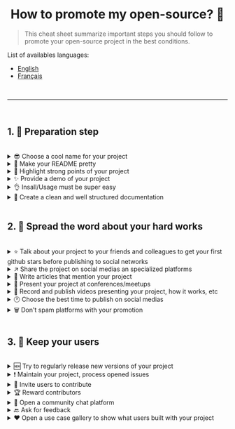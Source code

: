 <h1 align="center">How to promote my open-source? 🚀</h1>

> This cheat sheet summarize important steps you should follow to promote your open-source project in the best conditions.

List of availables languages:

- [English](./README.md)
- [Français](./README-fr.md)

<br />

---

<br />

## 1. 🎢 Preparation step

<br />

<details>
<summary>😎 Choose a cool name for your project</summary>
<p>

> Choose a name users can easily remember. It must not necessarly includes keywords related to the technology you're using within your project (ex: [bento-starter](https://github.com/kefranabg/bento-starter)). 

</p>
</details>

<details>
<summary>💅 Make your README pretty</summary>
<p>

> README is the first your user will see. Make it simple, pretty and easy to read. [Here is a list of beautiful READMEs](https://github.com/matiassingers/awesome-readme).

</p>
</details>

<details>
<summary>💪 Highlight strong points of your project </summary>
<p>

> Identify your project strengths and make sure that visitors see them at first.

</p>
</details>

<details>
<summary>✨ Provide a demo of your project</summary>
<p>

> README is the first your user will see. Make it simple, pretty and easy to read. [Here is a list of beautiful READMEs](https://github.com/matiassingers/awesome-readme).

 </p>
</details>

<details>
<summary>👌 Insall/Usage must be super easy</summary>
<p>

> You'll probably lost users if your project is not user friendly.

 </p>
</details>

<details>
<summary>📘 Create a clean and well structured documentation</summary>
<p>

> It is probably the most important step. If your have a small documentation, you can include it in your README. Otherwise, you should probably host it in a different website. Projects like [vuepress](https://v1.vuepress.vuejs.org) helps you creating clean documentations in a simple way.

 </p>
</details>

<br />

## 2. 📢 Spread the word about your hard works

<br />

<details>
<summary>⭐ Talk about your project to your friends and colleagues to get your first github stars before publishing to social networks</summary>
<p>

> A minimum stars amount make your project more trustable than a zero star project. Ask people you know to support your project before doing a public annouccement on social medias.

</p>
</details>

<details>
<summary>↗️ Share the project on social medias an specialized platforms</summary>
<p>

> Tell the world about your awesome project! Publish on social medias and specialized platforms:

- [Twitter](https://twitter.com)
- [Linkedin](https://www.linkedin.com/)
- [Facebook](https://www.facebook.com/)
- [Reddit](https://www.reddit.com/)
- [Dev.to](https://dev.to/)
- [Lobsters](https://lobste.rs/)
- [Hacker News](https://news.ycombinator.com/)
- [Product Hunt](https://www.producthunt.com/)
- [Beta page](https://betapage.co/)
- [Human Coders](https://news.humancoders.com/)
</p>
</details>

<details>
<summary>📃 Write articles that mention your project</summary>
<p>

> Write articles to talk about your project (purpose can be the technical stack you used, how your project works, problems you encountered, etc). Publish your articles to [medium](https://medium.com/) or [dev.to](https://dev.to/).

</p>
</details>

<details>
<summary>🎤 Present your project at conferences/meetups</summary>
<p>

> Presenting your project at conferences or meetupss is a good way to improve its visibility.

</p>
</details>

<details>
<summary>🎥 Record and publish videos presenting your project, how it works, etc
</summary>
<p>

> Like conferences, recording is not an easy execise, but it's a great way to get your project famous.

</p>
</details>

<details>
<summary>🕐 Choose the best time to publish on social medias</summary>
<p>

> Don't publish during holidays period or weekends. Usually the best time to publish on social networks is mid-week.

</p>
</details>


<details>
<summary>🗑 Don't spam platforms with your promotion</summary>
<p>

> Don't publish twice on the same platform. It will be considered as spam and might cause bad publicity for your project. 

</p>
</details>

<br />

## 3. 🤝 Keep your users

<br />

<details>
<summary>🆕 Try to regularly release new versions of your project</summary>
<p>

> Maintain and improve your project with new releases. Generate changelogs is also a best practice to let your users know about changes.

</p>
</details>

<details>
<summary>❗ Maintain your project, process opened issues</summary>
<p>

> Do not let opened issues without response. Be nice with people that took time to open an issue 😉

</p>
</details>

<details>
<summary>🙏 Invite users to contribute</summary>
<p>

> A healthy project is a project with a community and contributors. Let your users know that you need helps by tagging some issues with `contribution welcome` or `good first issue` labels.

</p>
</details>

<details>
<summary>🏆 Reward contributors</summary>
<p>

> Be nice with people that helped you! Some open-source projects like [gatsby](https://github.com/gatsbyjs/gatsby) reward contributors with goodies. If you can't afford that (which is probably the case), tweet about the contribution and mention the author ([here is an example of tweet](https://twitter.com/FranckAbgrall/status/1139470547492978688)) open a `Contributors` section to your README in order to publicly thanks them (ex: [vuepress contributors section](https://github.com/vuejs/vuepress#code-contributors)). 

</p>
</details>

<details>
<summary>💬 Open a community chat platform</summary>
<p>

> Github issues are not always the best way to communicate with your users. Use chat platforms to discuss with them:
- [Discord](https://discordapp.com)
- [Slack](https://slack.com)
- [Gitter](https://gitter.im/)

</p>
</details>

<details>
<summary>🔙 Ask for feedback</summary>
<p>

> User's feedback is the best way to improve your project 

</p>
</details>

<details>
<summary>❤️ Open a use case gallery to show what users built with your project</summary>
<p>

> Visitors will trust your project if they see concrete use cases (ex: [vuepress gallery](https://vuepress.gallery/))

</p>
</details>

<br />
